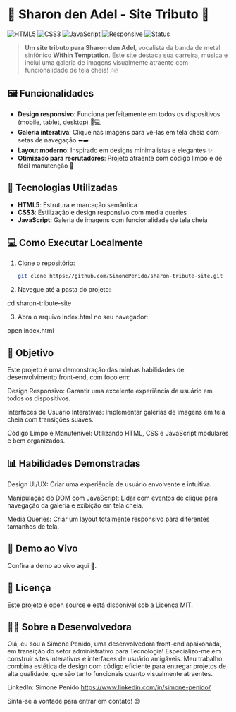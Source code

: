 
# 🎤 Sharon den Adel - Site Tributo 🌟

![HTML5](https://img.shields.io/badge/HTML5-%23E34F26.svg?style=for-the-badge&logo=html5&logoColor=white)
![CSS3](https://img.shields.io/badge/CSS3-%231572B6.svg?style=for-the-badge&logo=css3&logoColor=white)
![JavaScript](https://img.shields.io/badge/JavaScript-%23F7DF1E.svg?style=for-the-badge&logo=javascript&logoColor=black)
![Responsive](https://img.shields.io/badge/Responsivo-Design-239B56.svg?style=for-the-badge)
![Status](https://img.shields.io/badge/Status-Em_Andamento-brightgreen?style=for-the-badge)

> **Um site tributo para Sharon den Adel**, vocalista da banda de metal sinfônico **Within Temptation**. Este site destaca sua carreira, música e inclui uma galeria de imagens visualmente atraente com funcionalidade de tela cheia! 🎶🔥

## 🖼️ Funcionalidades

- **Design responsivo**: Funciona perfeitamente em todos os dispositivos (mobile, tablet, desktop) 📱💻
- **Galeria interativa**: Clique nas imagens para vê-las em tela cheia com setas de navegação ⬅️➡️
- **Layout moderno**: Inspirado em designs minimalistas e elegantes ✨
- **Otimizado para recrutadores**: Projeto atraente com código limpo e de fácil manutenção 🎯

## 🚀 Tecnologias Utilizadas

- **HTML5**: Estrutura e marcação semântica
- **CSS3**: Estilização e design responsivo com media queries
- **JavaScript**: Galeria de imagens com funcionalidade de tela cheia

## 💻 Como Executar Localmente

1. Clone o repositório:
   ```bash
   git clone https://github.com/SimonePenido/sharon-tribute-site.git

2. Navegue até a pasta do projeto:

cd sharon-tribute-site


3. Abra o arquivo index.html no seu navegador:

open index.html



## 🎯 Objetivo

Este projeto é uma demonstração das minhas habilidades de desenvolvimento front-end, com foco em:

Design Responsivo: Garantir uma excelente experiência de usuário em todos os dispositivos.

Interfaces de Usuário Interativas: Implementar galerias de imagens em tela cheia com transições suaves.

Código Limpo e Manutenível: Utilizando HTML, CSS e JavaScript modulares e bem organizados.


## 📊 Habilidades Demonstradas

Design UI/UX: Criar uma experiência de usuário envolvente e intuitiva.

Manipulação do DOM com JavaScript: Lidar com eventos de clique para navegação da galeria e exibição em tela cheia.

Media Queries: Criar um layout totalmente responsivo para diferentes tamanhos de tela.


## 🌟 Demo ao Vivo

Confira a demo ao vivo aqui 🚀.

## 📝 Licença

Este projeto é open source e está disponível sob a Licença MIT.

## 👩‍💻 Sobre a Desenvolvedora

Olá, eu sou a Simone Penido, uma desenvolvedora front-end apaixonada, em transição do setor administrativo para Tecnologia! Especializo-me em construir sites interativos e interfaces de usuário amigáveis. Meu trabalho combina estética de design com código eficiente para entregar projetos de alta qualidade, que são tanto funcionais quanto visualmente atraentes.

LinkedIn: Simone Penido
https://www.linkedin.com/in/simone-penido/


Sinta-se à vontade para entrar em contato! 😊





   
